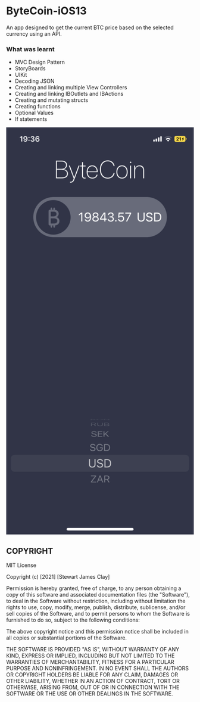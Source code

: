 # ByteCoin-iOS13
An app designed to get the current BTC price based on the selected currency using an API.

### What was learnt
- MVC Design Pattern
- StoryBoards
- UIKit
- Decoding JSON
- Creating and linking multiple View Controllers
- Creating and linking IBOutlets and IBActions
- Creating and mutating structs
- Creating functions
- Optional Values
- If statements

<img src="images/ByteCoin.PNG" width=600px;>

## COPYRIGHT
MIT License

Copyright (c) [2021] [Stewart James Clay]

Permission is hereby granted, free of charge, to any person obtaining a copy
of this software and associated documentation files (the "Software"), to deal
in the Software without restriction, including without limitation the rights
to use, copy, modify, merge, publish, distribute, sublicense, and/or sell
copies of the Software, and to permit persons to whom the Software is
furnished to do so, subject to the following conditions:

The above copyright notice and this permission notice shall be included in all
copies or substantial portions of the Software.

THE SOFTWARE IS PROVIDED "AS IS", WITHOUT WARRANTY OF ANY KIND, EXPRESS OR
IMPLIED, INCLUDING BUT NOT LIMITED TO THE WARRANTIES OF MERCHANTABILITY,
FITNESS FOR A PARTICULAR PURPOSE AND NONINFRINGEMENT. IN NO EVENT SHALL THE
AUTHORS OR COPYRIGHT HOLDERS BE LIABLE FOR ANY CLAIM, DAMAGES OR OTHER
LIABILITY, WHETHER IN AN ACTION OF CONTRACT, TORT OR OTHERWISE, ARISING FROM,
OUT OF OR IN CONNECTION WITH THE SOFTWARE OR THE USE OR OTHER DEALINGS IN THE
SOFTWARE.
